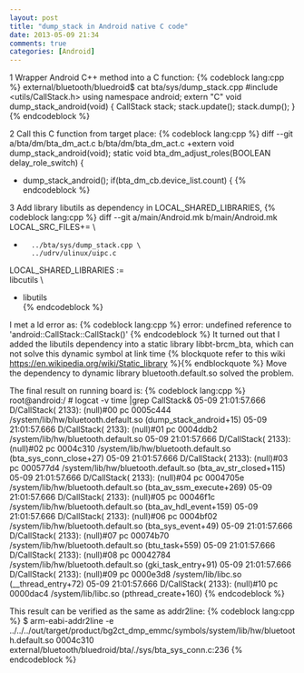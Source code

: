 ```yaml
---
layout: post
title: "dump_stack in Android native C code"
date: 2013-05-09 21:34
comments: true
categories: [Android]
---
```

1 Wrapper Android C++ method into a C function:
{% codeblock lang:cpp %}
external/bluetooth/bluedroid$ cat bta/sys/dump_stack.cpp
#include <utils/CallStack.h>
using namespace android;
extern "C" void dump_stack_android(void)
{
        CallStack stack;
        stack.update();
        stack.dump();
}
{% endcodeblock %}

2 Call this C function from target place:
{% codeblock lang:cpp %}
diff --git a/bta/dm/bta_dm_act.c b/bta/dm/bta_dm_act.c
+extern void dump_stack_android(void);
 static void bta_dm_adjust_roles(BOOLEAN delay_role_switch)
 {
+    dump_stack_android();
     if(bta_dm_cb.device_list.count)
     {
{% endcodeblock %}
	 
3 Add library libutils as dependency in LOCAL_SHARED_LIBRARIES, 
{% codeblock lang:cpp %}
diff --git a/main/Android.mk b/main/Android.mk
 LOCAL_SRC_FILES+= \
 +       ../bta/sys/dump_stack.cpp \
         ../udrv/ulinux/uipc.c

 LOCAL_SHARED_LIBRARIES := \
     libcutils \
+    libutils \
{% endcodeblock %}

I met a ld error as:
{% codeblock lang:cpp %}
error: undefined reference to 'android::CallStack::CallStack()'
{% endcodeblock %}
It turned out that I added the libutils dependency into a static library libbt-brcm_bta, which can not solve this dynamic symbol at link time 
{% blockquote refer to this wiki https://en.wikipedia.org/wiki/Static_library %}{% endblockquote %}
Move the dependency to dynamic library bluetooth.default.so solved the problem.

The final result on running board is:
{% codeblock lang:cpp %}
root@android:/ # logcat -v time |grep CallStack&
05-09 21:01:57.666 D/CallStack( 2133): (null)#00  pc 0005c444  /system/lib/hw/bluetooth.default.so (dump_stack_android+15)
05-09 21:01:57.666 D/CallStack( 2133): (null)#01  pc 0004ddb2  /system/lib/hw/bluetooth.default.so
05-09 21:01:57.666 D/CallStack( 2133): (null)#02  pc 0004c310  /system/lib/hw/bluetooth.default.so (bta_sys_conn_close+27)
05-09 21:01:57.666 D/CallStack( 2133): (null)#03  pc 000577d4  /system/lib/hw/bluetooth.default.so (bta_av_str_closed+115)
05-09 21:01:57.666 D/CallStack( 2133): (null)#04  pc 0004705e  /system/lib/hw/bluetooth.default.so (bta_av_ssm_execute+269)
05-09 21:01:57.666 D/CallStack( 2133): (null)#05  pc 00046f1c  /system/lib/hw/bluetooth.default.so (bta_av_hdl_event+159)
05-09 21:01:57.666 D/CallStack( 2133): (null)#06  pc 0004bf02  /system/lib/hw/bluetooth.default.so (bta_sys_event+49)
05-09 21:01:57.666 D/CallStack( 2133): (null)#07  pc 00074b70  /system/lib/hw/bluetooth.default.so (btu_task+559)
05-09 21:01:57.666 D/CallStack( 2133): (null)#08  pc 00042784  /system/lib/hw/bluetooth.default.so (gki_task_entry+91)
05-09 21:01:57.666 D/CallStack( 2133): (null)#09  pc 0000e3d8  /system/lib/libc.so (__thread_entry+72)
05-09 21:01:57.666 D/CallStack( 2133): (null)#10  pc 0000dac4  /system/lib/libc.so (pthread_create+160)
{% endcodeblock %}

This result can be verified as the same as addr2line:
{% codeblock lang:cpp %}
$ arm-eabi-addr2line -e ../../../out/target/product/bg2ct_dmp_emmc/symbols/system/lib/hw/bluetooth.default.so 0004c310
external/bluetooth/bluedroid/bta/./sys/bta_sys_conn.c:236
{% endcodeblock %}
